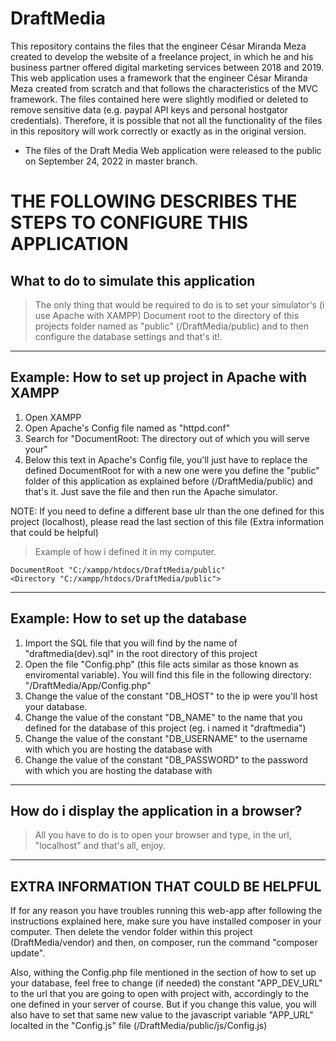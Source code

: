 # DraftMedia
This repository contains the files that the engineer César Miranda Meza created to develop the website of a freelance project, in which he and his business partner offered digital marketing services between 2018 and 2019. This web application uses a framework that the engineer César Miranda Meza created from scratch and that follows the characteristics of the MVC framework. The files contained here were slightly modified or deleted to remove sensitive data (e.g. paypal API keys and personal hostgator credentials). Therefore, it is possible that not all the functionality of the files in this repository will work correctly or exactly as in the original version.

- The files of the Draft Media Web application were released to the public on September 24, 2022 in master branch.

# THE FOLLOWING DESCRIBES THE STEPS TO CONFIGURE THIS APPLICATION

## What to do to simulate this application

> The only thing that would be required to do is to set your simulator's (i use Apache with XAMPP) Document root to the directory of this projects folder named as "public" (/DraftMedia/public) and to then configure the database settings and that's it!.

----

## Example: How to set up project in Apache with XAMPP
1. Open XAMPP
2. Open Apache's Config file named as "httpd.conf"
3. Search for "DocumentRoot: The directory out of which you will serve your"
4. Below this text in Apache's Config file, you'll just have to replace the defined DocumentRoot for with a new one were you define the "public" folder of this application as explained before (/DraftMedia/public) and that's it. Just save the file and then run the Apache simulator.

NOTE: If you need to define a different base ulr than the one defined for this project (localhost), please read the last section of this file (Extra information that could be helpful)
> Example of how i defined it in my computer.

    DocumentRoot "C:/xampp/htdocs/DraftMedia/public"
    <Directory "C:/xampp/htdocs/DraftMedia/public">

----

## Example: How to set up the database
1. Import the SQL file that you will find by the name of "draftmedia(dev).sql" in the root directory of this project
2. Open the file "Config.php" (this file acts similar as those known as enviromental variable). You will find this file in the following directory: "/DraftMedia/App/Config.php"
3. Change the value of the constant "DB_HOST" to the ip were you'll host your database.
4. Change the value of the constant "DB_NAME" to the name that you defined for the database of this project (eg. i named it "draftmedia")
5. Change the value of the constant "DB_USERNAME" to the username with which you are hosting the database with
6. Change the value of the constant "DB_PASSWORD" to the password with which you are hosting the database with
    
----

## How do i display the application in a browser?
> All you have to do is to open your browser and type, in the url, "localhost" and that's all, enjoy.

----

## EXTRA INFORMATION THAT COULD BE HELPFUL
If for any reason you have troubles running this web-app after following the instructions explained here, make sure you have installed composer in your computer. Then delete the vendor folder within this project (DraftMedia/vendor) and then, on composer, run the command "composer update".

Also, withing the Config.php file mentioned in the section of how to set up your database, feel free to change (if needed) the constant "APP_DEV_URL" to the url that you are going to open with project with, accordingly to the one defined in your server of course. But if you change this value, you will also have to set that same new value to the javascript variable "APP_URL" localted in the "Config.js" file (/DraftMedia/public/js/Config.js)